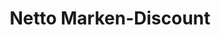 ---
title: "Netto Marken-Discount"
url: /koeln/netto-marken-discount-am-haelentor/
shop: Supermarkt
---